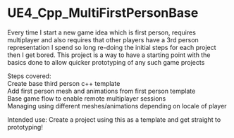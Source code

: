 # UE4_Cpp_MultiFirstPersonBase
Every time I start a new game idea which is first person, requires multiplayer and also requires that other players have a 3rd person representation I spend so long re-doing the initial steps for each project then I get bored. This project is a way to have a starting point with the basics done to allow quicker prototyping of any such game projects

Steps covered:  
Create base third person c++ template  
Add first person mesh and animations from first person template  
Base game flow to enable remote multiplayer sessions  
Managing using different meshes/animations depending on locale of player  

Intended use:
Create a project using this as a template and get straight to prototyping!

